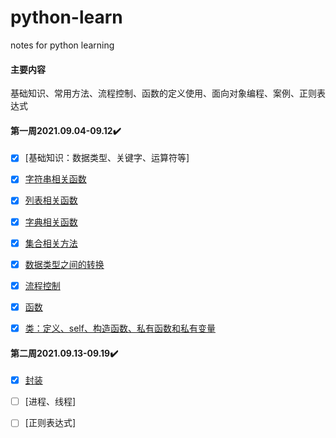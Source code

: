 # python-learn
notes for python learning
#### 主要内容
基础知识、常用方法、流程控制、函数的定义使用、面向对象编程、案例、正则表达式

#### 第一周2021.09.04-09.12:heavy_check_mark:
- [x] [基础知识：数据类型、关键字、运算符等]
- [x] [字符串相关函数](https://github.com/sunmiaomiao97/python-learn/blob/main/11%E5%AD%97%E7%AC%A6%E4%B8%B2%E7%9B%B8%E5%85%B3%E5%87%BD%E6%95%B0.py)
- [x] [列表相关函数](https://github.com/sunmiaomiao97/python-learn/blob/main/12_%E5%88%97%E8%A1%A8%E5%87%BD%E6%95%B0list.py)
- [x] [字典相关函数](https://github.com/sunmiaomiao97/python-learn/blob/main/13_%E5%AD%97%E5%85%B8%E5%87%BD%E6%95%B0.py)
- [x] [集合相关方法](https://github.com/sunmiaomiao97/python-learn/blob/main/14_%E9%9B%86%E5%90%88.py)
- [x] [数据类型之间的转换](https://github.com/sunmiaomiao97/python-learn/blob/main/15_%E6%95%B0%E6%8D%AE%E7%B1%BB%E5%9E%8B%E4%B9%8B%E9%97%B4%E7%9A%84%E8%BD%AC%E6%8D%A2.py)
- [x] [流程控制](https://github.com/sunmiaomiao97/python-learn/blob/main/16_%E6%B5%81%E7%A8%8B%E6%8E%A7%E5%88%B6.py)
- [x] [函数](https://github.com/sunmiaomiao97/python-learn/blob/main/17_%E5%87%BD%E6%95%B0.py)
- [x] [类：定义、self、构造函数、私有函数和私有变量](https://github.com/sunmiaomiao97/python-learn/blob/main/18_%E7%B1%BB.py)



#### 第二周2021.09.13-09.19:heavy_check_mark:
- [x] [封装](https://github.com/sunmiaomiao97/python-learn/blob/main/19_%E5%B0%81%E8%A3%85%E4%B8%8E%E8%A3%85%E9%A5%B0%E5%99%A8.py)
- [ ] [进程、线程]
- [ ] [正则表达式]

